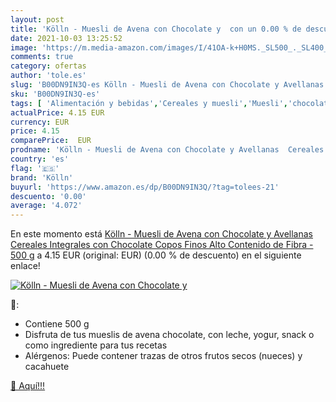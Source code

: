 ```yaml
---
layout: post
title: 'Kölln - Muesli de Avena con Chocolate y  con un 0.00 % de descuento'
date: 2021-10-03 13:25:52
image: 'https://m.media-amazon.com/images/I/41OA-k+H0MS._SL500_._SL400_.jpg'
comments: true
category: ofertas
author: 'tole.es'
slug: 'B00DN9IN3Q-es Kölln - Muesli de Avena con Chocolate y Avellanas Cereales...'
sku: 'B00DN9IN3Q-es'
tags: [ 'Alimentación y bebidas','Cereales y muesli','Muesli','chocolate','kölln','muesli', ]
actualPrice: 4.15 EUR
currency: EUR
price: 4.15
comparePrice:  EUR
prodname: 'Kölln - Muesli de Avena con Chocolate y Avellanas  Cereales Integrales con Chocolate  Copos Finos  Alto Contenido de Fibra - 500 g'
country: 'es'
flag: '🇪🇸'
brand: 'Kölln'
buyurl: 'https://www.amazon.es/dp/B00DN9IN3Q/?tag=tolees-21'
descuento: '0.00'
average: '4.072'
---
```


En este momento está [Kölln - Muesli de Avena con Chocolate y Avellanas  Cereales Integrales con Chocolate  Copos Finos  Alto Contenido de Fibra - 500 g](https://www.amazon.es/dp/B00DN9IN3Q/?tag=tolees-21) a 4.15 EUR (original:  EUR) (0.00 %  de descuento) en el siguiente enlace!

[![Kölln - Muesli de Avena con Chocolate y ](https://m.media-amazon.com/images/I/41OA-k+H0MS._SL500_._SL400_.jpg)](https://www.amazon.es/dp/B00DN9IN3Q/?tag=tolees-21)

🔎:

- Contiene 500 g
- Disfruta de tus mueslis de avena chocolate, con leche, yogur, snack o como ingrediente para tus recetas
- Alérgenos: Puede contener trazas de otros frutos secos (nueces) y cacahuete

[🛒 Aquí!!!](https://www.amazon.es/dp/B00DN9IN3Q/?tag=tolees-21)
